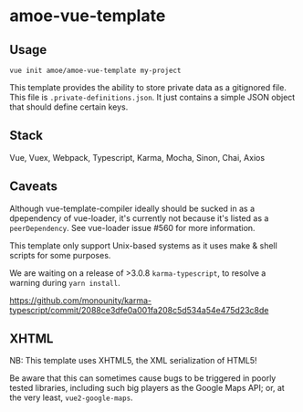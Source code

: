 # amoe-vue-template

## Usage

    vue init amoe/amoe-vue-template my-project

This template provides the ability to store private data as a gitignored file.
This file is `.private-definitions.json`.  It just contains a simple JSON object
that should define certain keys.

## Stack

Vue, Vuex, Webpack, Typescript, Karma, Mocha, Sinon, Chai, Axios

## Caveats

Although vue-template-compiler ideally should be sucked in as a dpependency of
vue-loader, it's currently not because it's listed as a `peerDependency`.  See
vue-loader issue #560 for more information.

This template only support Unix-based systems as it uses make & shell scripts
for some purposes.

We are waiting on a release of >3.0.8 `karma-typescript`, to resolve a warning
during `yarn install`.

https://github.com/monounity/karma-typescript/commit/2088ce3dfe0a001fa208c5d534a54e475d23c8de

## XHTML

NB: This template uses XHTML5, the XML serialization of HTML5!

Be aware that this can sometimes cause bugs to be triggered in poorly tested
libraries, including such big players as the Google Maps API; or, at the very
least, `vue2-google-maps`.
